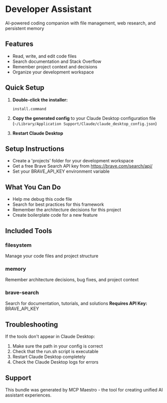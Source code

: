 # Developer Assistant

AI-powered coding companion with file management, web research, and persistent memory

## Features

- Read, write, and edit code files
- Search documentation and Stack Overflow
- Remember project context and decisions
- Organize your development workspace

## Quick Setup

1. **Double-click the installer:**
   ```
   install.command
   ```
   
2. **Copy the generated config** to your Claude Desktop configuration file (`~/Library/Application Support/Claude/claude_desktop_config.json`)

3. **Restart Claude Desktop**

## Setup Instructions

- Create a 'projects' folder for your development workspace
- Get a free Brave Search API key from https://brave.com/search/api/
- Set your BRAVE_API_KEY environment variable

## What You Can Do

- Help me debug this code file
- Search for best practices for this framework
- Remember the architecture decisions for this project
- Create boilerplate code for a new feature

## Included Tools

### filesystem
Manage your code files and project structure


### memory
Remember architecture decisions, bug fixes, and project context


### brave-search
Search for documentation, tutorials, and solutions
**Requires API Key:** BRAVE_API_KEY

## Troubleshooting

If the tools don't appear in Claude Desktop:
1. Make sure the path in your config is correct
2. Check that the run.sh script is executable
3. Restart Claude Desktop completely
4. Check the Claude Desktop logs for errors

## Support

This bundle was generated by MCP Maestro - the tool for creating unified AI assistant experiences.
